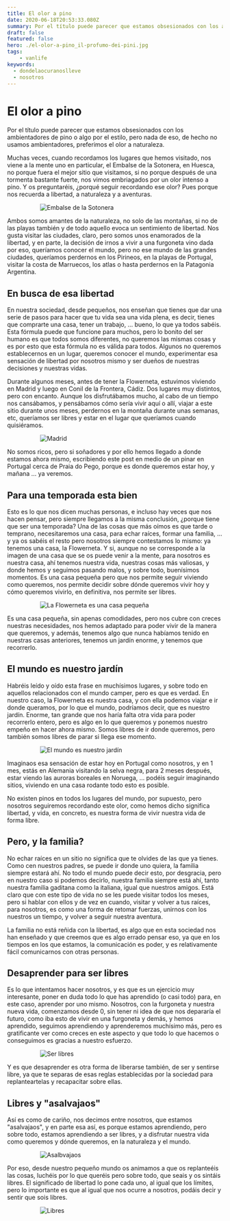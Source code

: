 ```yaml
---
title: El olor a pino
date: 2020-06-18T20:53:33.080Z
summary: Por el título puede parecer que estamos obsesionados con los ambientadores de pino o algo por el estilo, pero nada de eso, de hecho no usamos ambientadores, preferimos el olor a naturaleza.
draft: false
featured: false
hero: ./el-olor-a-pino_il-profumo-dei-pini.jpg
tags:
	- vanlife
keywords:
  - dondelaocuranoslleve
  - nosotros
---
```

# El olor a pino

Por el título puede parecer que estamos obsesionados con los ambientadores de pino o algo por el estilo, pero nada de eso, de hecho no usamos ambientadores, preferimos el olor a naturaleza.

Muchas veces, cuando recordamos los lugares que hemos visitado, nos viene a la mente uno en particular, el Embalse de la Sotonera, en Huesca, no porque fuera el mejor sitio que visitamos, si no porque después de una tormenta bastante fuerte, nos vimos embriagados por un olor intenso a pino. Y os preguntaréis, ¿porqué seguir recordando ese olor? Pues porque nos recuerda a libertad, a naturaleza y a aventuras.

<div style="max-width:350px;width:auto;margin:0 auto;">

![Embalse de la Sotonera](./images/embalse-de-la-sotonera.jpg)

</div>

Ambos somos amantes de la naturaleza, no solo de las montañas, si no de las playas también y de todo aquello evoca un sentimiento de libertad. Nos gusta visitar las ciudades, claro, pero somos unos enamorados de la libertad, y en parte, la decisión de irnos a vivir a una furgoneta vino dada por eso, queríamos conocer el mundo, pero no ese mundo de las grandes ciudades, queríamos perdernos en los Pirineos, en la playas de Portugal, visitar la costa de Marruecos, los atlas o hasta perdernos en la Patagonia Argentina.

## En busca de esa libertad

En nuestra sociedad, desde pequeños, nos enseñan que tienes que dar una serie de pasos para hacer que tu vida sea una vida plena, es decir, tienes que comprarte una casa, tener un trabajo, … bueno, lo que ya todos sabéis. Esta fórmula puede que funcione para muchos, pero lo bonito del ser humano es que todos somos diferentes, no queremos las mismas cosas y es por esto que esta fórmula no es válida para todos. Algunos no queremos establecernos en un lugar, queremos conocer el mundo, experimentar esa sensación de libertad por nosotros mismo y ser dueños de nuestras decisiones y nuestras vidas.

Durante algunos meses, antes de tener la Flowerneta, estuvimos viviendo en Madrid y luego en Conil de la Frontera, Cádiz. Dos lugares muy distintos, pero con encanto. Aunque los disfrutábamos mucho, al cabo de un tiempo nos cansábamos, y pensábamos cómo sería vivir aquí o allí, viajar a este sitio durante unos meses, perdernos en la montaña durante unas semanas, etc, queríamos ser libres y estar en el lugar que queríamos cuando quisiéramos.

<div style="max-width:350px;width:auto;margin:0 auto;">

![Madrid](./images/madrid.jpg)

</div>

No somos ricos, pero si soñadores y por ello hemos llegado a donde estamos ahora mismo, escribiendo este post en medio de un pinar en Portugal cerca de Praia do Pego, porque es donde queremos estar hoy, y mañana … ya veremos.

## Para una temporada esta bien

Esto es lo que nos dicen muchas personas, e incluso hay veces que nos hacen pensar, pero siempre llegamos a la misma conclusión, ¿porque tiene que ser una temporada? Una de las cosas que más oímos es que tarde o temprano, necesitaremos una casa, para echar raíces, formar una familia, … y ya os sabéis el resto pero nosotros siempre contestamos lo mismo: ya tenemos una casa, la Flowerneta. Y si, aunque no se corresponde a la imagen de una casa que se os puede venir a la mente, para nosotros es nuestra casa, ahí tenemos nuestra vida, nuestras cosas más valiosas, y donde hemos y seguimos pasando malos, y sobre todo, buenísimos momentos. Es una casa pequeña pero que nos permite seguir viviendo como queremos, nos permite decidir sobre dónde queremos vivir hoy y cómo queremos vivirlo, en definitiva, nos permite ser libres.

<div style="max-width:350px;width:auto;margin:0 auto;">

![La Flowerneta es una casa pequeña](./images/es-una-casa-pequena_e-una-casa-piccola.jpg)

</div>

Es una casa pequeña, sin apenas comodidades, pero nos cubre con creces nuestras necesidades, nos hemos adaptado para poder vivir de la manera que queremos, y además, tenemos algo que nunca habíamos tenido en nuestras casas anteriores, tenemos un jardín enorme, y tenemos que recorrerlo.

## El mundo es nuestro jardín

Habréis leído y oído esta frase en muchísimos lugares, y sobre todo en aquellos relacionados con el mundo camper, pero es que es verdad. En nuestro caso, la Flowerneta es nuestra casa, y con ella podemos viajar e ir donde queramos, por lo que el mundo, podríamos decir, que es nuestro jardín. Enorme, tan grande que nos haría falta otra vida para poder recorrerlo entero, pero es algo en lo que queremos y ponemos nuestro empeño en hacer ahora mismo. Somos libres de ir donde queremos, pero también somos libres de parar si llega ese momento.

<div style="max-width:350px;width:auto;margin:0 auto;">

![El mundo es nuestro jardín](./images/el-mundo-es-nuestro-jardin_il-mondo-e-il-nostro-giardino.jpg)

</div>

Imaginaos esa sensación de estar hoy en Portugal como nosotros, y en 1 mes, estás en Alemania visitando la selva negra, para 2 meses después, estar viendo las auroras boreales en Noruega, … podéis seguir imaginando sitios, viviendo en una casa rodante todo esto es posible.

No existen pinos en todos los lugares del mundo, por supuesto, pero nosotros seguiremos recordando este olor, como hemos dicho significa libertad, y vida, en concreto, es nuestra forma de vivir nuestra vida de forma libre.

## Pero, y la familia?

No echar raíces en un sitio no significa que te olvides de las que ya tienes. Como cen nuestros padres, se puede ir donde uno quiera, la familia siempre estará ahí. No todo el mundo puede decir esto, por desgracia, pero en nuestro caso si podemos decirlo, nuestra familia siempre está ahí, tanto nuestra familia gaditana como la italiana, igual que nuestros amigos. Está claro que con este tipo de vida no se les puede visitar todos los meses, pero si hablar con ellos y de vez en cuando, visitar y volver a tus raíces, para nosotros, es como una forma de retomar fuerzas, unirnos con los nuestros un tiempo, y volver a seguir nuestra aventura.

La familia no está reñida con la libertad, es algo que en esta sociedad nos han enseñado y que creemos que es algo errado pensar eso, ya que en los tiempos en los que estamos, la comunicación es poder, y es relativamente fácil comunicarnos con otras personas.

## Desaprender para ser libres

Es lo que intentamos hacer nosotros, y es que es un ejercicio muy interesante, poner en duda todo lo que has aprendido (o casi todo) para, en este caso, aprender por uno mismo. Nosotros, con la furgoneta y nuestra nueva vida, comenzamos desde 0, sin tener ni idea de que nos depararía el futuro, como iba esto de vivir en una furgoneta y demás, y hemos aprendido, seguimos aprendiendo y aprenderemos muchísimo más, pero es gratificante ver como creces en este aspecto y que todo lo que hacemos o conseguimos es gracias a nuestro esfuerzo.

<div style="max-width:350px;width:auto;margin:0 auto;">

![Ser libres](./images/ser-libres_essere-liberi.jpg)

</div>

Y es que desaprender es otra forma de liberarse también, de ser y sentirse libre, ya que te separas de esas reglas establecidas por la sociedad para replanteartelas y recapacitar sobre ellas.

## Libres y "asalvajaos"

Así es como de cariño, nos decimos entre nosotros, que estamos "asalvajaos", y en parte esa así, es porque estamos aprendiendo, pero sobre todo, estamos aprendiendo a ser libres, y a disfrutar nuestra vida como queremos y dónde queremos, en la naturaleza y el mundo.

<div style="max-width:350px;width:auto;margin:0 auto;">

![Asalbvajaos](./images/asalvajaos_selvaggi.jpg)

</div>

Por eso, desde nuestro pequeño mundo os animamos a que os replanteéis las cosas, luchéis por lo que queréis pero sobre todo, que seais y os sintáis libres. El significado de libertad lo pone cada uno, al igual que los límites, pero lo importante es que al igual que nos ocurre a nosotros, podáis decir y sentir que sois libres.

<div style="max-width:350px;width:auto;margin:0 auto;">

![Libres](./images/libres-liberi.jpg)

</div>

